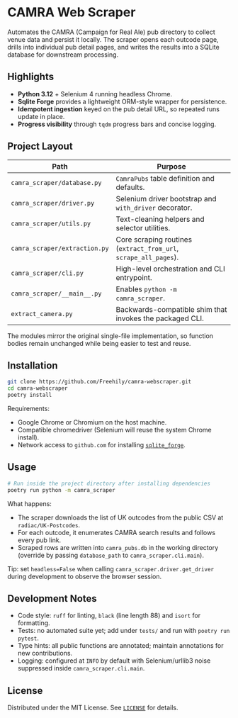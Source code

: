# CAMRA Web Scraper

Automates the CAMRA (Campaign for Real Ale) pub directory to collect venue data and persist it locally. The scraper opens each outcode page, drills into individual pub detail pages, and writes the results into a SQLite database for downstream processing.

## Highlights
- **Python 3.12** + Selenium 4 running headless Chrome.
- **Sqlite Forge** provides a lightweight ORM-style wrapper for persistence.
- **Idempotent ingestion** keyed on the pub detail URL, so repeated runs update in place.
- **Progress visibility** through `tqdm` progress bars and concise logging.

## Project Layout

| Path | Purpose |
| ---- | ------- |
| `camra_scraper/database.py` | `CamraPubs` table definition and defaults. |
| `camra_scraper/driver.py` | Selenium driver bootstrap and `with_driver` decorator. |
| `camra_scraper/utils.py` | Text-cleaning helpers and selector utilities. |
| `camra_scraper/extraction.py` | Core scraping routines (`extract_from_url`, `scrape_all_pages`). |
| `camra_scraper/cli.py` | High-level orchestration and CLI entrypoint. |
| `camra_scraper/__main__.py` | Enables `python -m camra_scraper`. |
| `extract_camera.py` | Backwards-compatible shim that invokes the packaged CLI. |

The modules mirror the original single-file implementation, so function bodies remain unchanged while being easier to test and reuse.

## Installation

```bash
git clone https://github.com/Freehily/camra-webscraper.git
cd camra-webscraper
poetry install
```

Requirements:
- Google Chrome or Chromium on the host machine.
- Compatible chromedriver (Selenium will reuse the system Chrome install).
- Network access to `github.com` for installing [`sqlite_forge`](https://github.com/Tom3man/sqlite-forge).

## Usage

```bash
# Run inside the project directory after installing dependencies
poetry run python -m camra_scraper
```

What happens:
- The scraper downloads the list of UK outcodes from the public CSV at `radiac/UK-Postcodes`.
- For each outcode, it enumerates CAMRA search results and follows every pub link.
- Scraped rows are written into `camra_pubs.db` in the working directory (override by passing `database_path` to `camra_scraper.cli.main`).

Tip: set `headless=False` when calling `camra_scraper.driver.get_driver` during development to observe the browser session.

## Development Notes

- Code style: `ruff` for linting, `black` (line length 88) and `isort` for formatting.
- Tests: no automated suite yet; add under `tests/` and run with `poetry run pytest`.
- Type hints: all public functions are annotated; maintain annotations for new contributions.
- Logging: configured at `INFO` by default with Selenium/urllib3 noise suppressed inside `camra_scraper.cli.main`.

## License

Distributed under the MIT License. See [`LICENSE`](LICENSE) for details.

